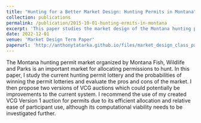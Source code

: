 ```yaml
---
title: "Hunting for a Better Market Design: Hunting Permits in Montana"
collection: publications
permalink: /publication/2015-10-01-hunting-ermits-in-montana
excerpt: 'This paper studies the market design of the Montana hunting permit lottery and suggest possible improvements in design.'
date: 2022-12-01
venue: 'Market Design Term Paper'
paperurl: 'http://anthonytatarka.github.io/files/market_design_class_paper_2022.pdf'
---
```


The Montana hunting permit market organized by Montana Fish, Wildlife and
Parks is an important market for allocating permissions to hunt. In this paper, I study
the current hunting permit lottery and the probabilities of winning the permit lotteries
and evaluate the pros and cons of the market. I then propose two versions of VCG
auctions which could potentially be improvements to the current system. I recommend
the use of my created VCG Version 1 auction for permits due to its efficient allocation
and relative ease of participant use, although its computational viability needs to be
investigated further.
